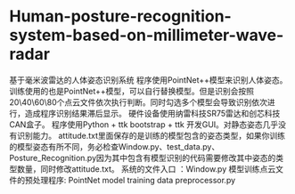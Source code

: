 # Human-posture-recognition-system-based-on-millimeter-wave-radar
基于毫米波雷达的人体姿态识别系统
程序使用PointNet++模型来识别人体姿态。训练使用的也是PointNet++模型，可以自行替换模型。但是识别会按照20\40\60\80个点云文件依次执行判断。同时勾选多个模型会导致识别依次进行，造成程序识别结果滞后显示。
硬件设备使用纳雷科技SR75雷达和创芯科技CAN盒子。
程序使用Python + ttk bootstrap + ttk 开发GUI。对静态姿态几乎没有识别能力。
attitude.txt里面保存的是训练的模型包含的姿态类型，如果你训练的模型姿态有所不同，务必检查Window.py、test_data.py、Posture_Recognition.py因为其中包含有模型识别的代码需要修改其中姿态的类型数量，同时修改attitude.txt。
系统的文件入口 ：Window.py
模型训练点云文件的预处理程序: PointNet model training data preprocessor.py
